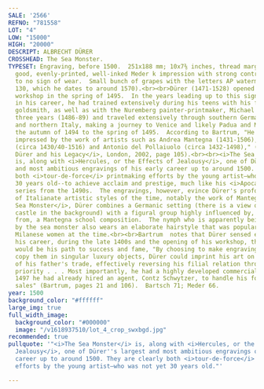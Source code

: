 ```yaml
---
SALE: '2566'
REFNO: "781558"
LOT: "4"
LOW: "15000"
HIGH: "20000"
DESCRIPT: ALBRECHT DÜRER
CROSSHEAD: The Sea Monster.
TYPESET: Engraving, before 1500.  251x188 mm; 10x7⅜ inches, thread margins.  A very
  good, evenly-printed, well-inked Meder k impression with strong contrasts and little
  to no sign of wear.  Small bunch of grapes with the letters AP watermark (Meder
  130, which he dates to around 1570).<br><br>Dürer (1471-1528) opened his own artistic
  workshop in the spring of 1495.  In the years leading up to this significant development
  in his career, he had trained extensively during his teens with his father, a talented
  goldsmith, as well as with the Nuremberg painter-printmaker, Michael Wolgemut for
  three years (1486-89) and traveled extensively through southern Germany, Austria
  and northern Italy, making a journey to Venice and likely Padua and Mantua from
  the autumn of 1494 to the spring of 1495.  According to Bartrum, "He was particularly
  impressed by the work of artists such as Andrea Mantegna (1431-1506), Giovanni Bellini
  (circa 1430/40-1516) and Antonio del Pollaiuolo (circa 1432-1498)," (Bartrum, <i>Albrecht
  Dürer and his Legacy</i>, London, 2002, page 105).<br><br><i>The Sea Monster</i>
  is, along with <i>Hercules, or the Effects of Jealousy</i>, one of Dürer's largest
  and most ambitious engravings of his early career up to around 1500.  They are clearly
  both <i>tour-de-force</i> printmaking efforts by the young artist—who was not yet
  30 years old--to achieve acclaim and prestige, much like his <i>Apocalypse</i> woodcut
  series from the 1490s.  The engravings, however, evince Dürer's profound emulation
  of Italianate artistic styles of the time, notably the work of Mantegna.  In <i>The
  Sea Monster</i>, Dürer combines a Germanic setting (there is a view of Nuremberg
  castle in the background) with a figural group highly influenced by, if not lifted
  from, a Mantegna school composition.  The nymph who is apparently being abducted
  by the sea monster also wears an elaborate hairstyle that was popular with upper-class
  Milanese women at the time.<br><br>Bartrum  notes that Dürer sensed early on in
  his career, during the late 1400s and the opening of his workshop, that printmaking
  would be his path to success and fame, "By choosing to make engravings rather than
  copy them in singular luxury objects, Dürer could imprint his art on the products
  of his father's trade, effectively reversing his filial relation through creative
  priority . . . Most importantly, he had a highly developed commercial sense; by
  1497 he had already hired an agent, Contz Schwytzer, to handle his foreign print
  sales" (Bartrum, pages 21 and 106).  Bartsch 71; Meder 66.
year: 1500
background_color: "#ffffff"
large_img: true
full_width_image:
  background_color: "#000000"
  image: "/v1618937510/lot_4_crop_swxbgd.jpg"
recommended: true
pullquote: '"<i>The Sea Monster</i> is, along with <i>Hercules, or the Effects of
  Jealousy</i>, one of Dürer''s largest and most ambitious engravings of his early
  career up to around 1500. They are clearly both <i>tour-de-force</i> printmaking
  efforts by the young artist—who was not yet 30 years old."'

---
```

